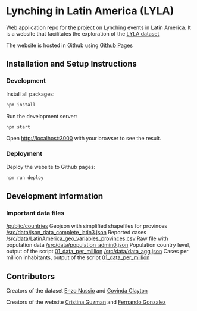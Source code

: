# Lynching in Latin America (LYLA)

Web application repo for the project on Lynching events in Latin America. It is a website that facilitates the exploration of the [LYLA dataset](https://css.ethz.ch/en/research/datasets/lynching-in-latin-america.html)

The website is hosted in Github using [Github Pages](https://pages.github.com/)

## Installation and Setup Instructions

### Development

Install all packages:

```bash
npm install
```

Run the development server:

```bash
npm start
```

Open [http://localhost:3000](http://localhost:3000) with your browser to see the result.

### Deployment

Deploy the website to Github pages:

```bash
npm run deploy
```

## Development information
### Important data files

[/public/countries](https://github.com/css-ethz/lyla/tree/master/public/countries) Geojson with simplified shapefiles for provinces
[/src/data/json_data_complete_latin3.json](https://github.com/css-ethz/lyla/blob/master/src/data/json_data_complete_latin3.json) Reported cases
[/src/data/LatinAmerica_geo_variables_provinces.csv](https://github.com/css-ethz/lyla/blob/master/src/data/LatinAmerica_geo_variables_provinces.csv) Raw file with population data
[/src/data/population_admin0.json](https://github.com/css-ethz/lyla/blob/master/src/data/population_admin0.json) Population country level, output of the script [01_data_per_million](https://github.com/css-ethz/lyla/blob/master/01_data_per_million.ipynb)
[/src/data/data_agg.json](https://github.com/css-ethz/lyla/blob/master/src/data/data_agg.json) Cases per million inhabitants, output of the script [01_data_per_million](https://github.com/css-ethz/lyla/blob/master/01_data_per_million.ipynb)


## Contributors

Creators of the dataset
[Enzo Nussio](https://css.ethz.ch/en/center/people/nussio-enzo.html) and [Govinda Clayton](https://css.ethz.ch/en/center/people/clayton-govinda.html)

Creators of the website
[Cristina Guzman](https://cristyguzman.github.io/) and [Fernando Gonzalez](https://feradauto.github.io/)
